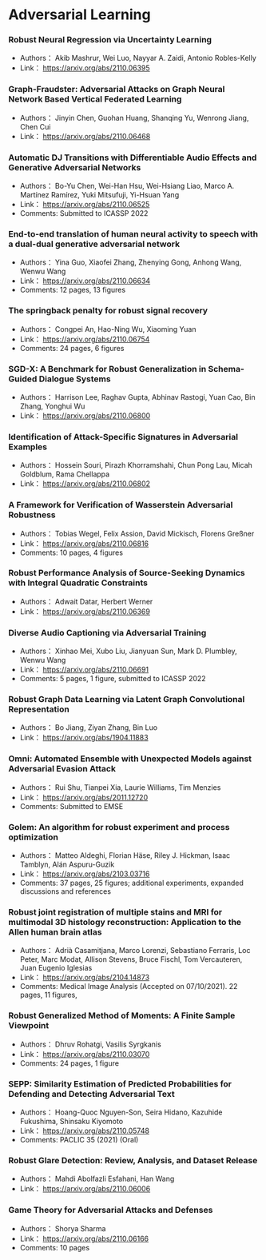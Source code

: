# Adversarial Learning
### **Robust Neural Regression via Uncertainty Learning**
+ Authors： Akib Mashrur, Wei Luo, Nayyar A. Zaidi, Antonio Robles-Kelly
+ Link： https://arxiv.org/abs/2110.06395

### **Graph-Fraudster: Adversarial Attacks on Graph Neural Network Based  Vertical Federated Learning**
+ Authors： Jinyin Chen, Guohan Huang, Shanqing Yu, Wenrong Jiang, Chen Cui
+ Link： https://arxiv.org/abs/2110.06468

### **Automatic DJ Transitions with Differentiable Audio Effects and  Generative Adversarial Networks**
+ Authors： Bo-Yu Chen, Wei-Han Hsu, Wei-Hsiang Liao, Marco A. Martínez Ramírez, Yuki Mitsufuji, Yi-Hsuan Yang
+ Link： https://arxiv.org/abs/2110.06525
+ Comments: Submitted to ICASSP 2022

### **End-to-end translation of human neural activity to speech with a  dual-dual generative adversarial network**
+ Authors： Yina Guo, Xiaofei Zhang, Zhenying Gong, Anhong Wang, Wenwu Wang
+ Link： https://arxiv.org/abs/2110.06634
+ Comments: 12 pages, 13 figures

### **The springback penalty for robust signal recovery**
+ Authors： Congpei An, Hao-Ning Wu, Xiaoming Yuan
+ Link： https://arxiv.org/abs/2110.06754
+ Comments: 24 pages, 6 figures

### **SGD-X: A Benchmark for Robust Generalization in Schema-Guided Dialogue  Systems**
+ Authors： Harrison Lee, Raghav Gupta, Abhinav Rastogi, Yuan Cao, Bin Zhang, Yonghui Wu
+ Link： https://arxiv.org/abs/2110.06800

### **Identification of Attack-Specific Signatures in Adversarial Examples**
+ Authors： Hossein Souri, Pirazh Khorramshahi, Chun Pong Lau, Micah Goldblum, Rama Chellappa
+ Link： https://arxiv.org/abs/2110.06802

### **A Framework for Verification of Wasserstein Adversarial Robustness**
+ Authors： Tobias Wegel, Felix Assion, David Mickisch, Florens Greßner
+ Link： https://arxiv.org/abs/2110.06816
+ Comments: 10 pages, 4 figures

### **Robust Performance Analysis of Source-Seeking Dynamics with Integral  Quadratic Constraints**
+ Authors： Adwait Datar, Herbert Werner
+ Link： https://arxiv.org/abs/2110.06369

### **Diverse Audio Captioning via Adversarial Training**
+ Authors： Xinhao Mei, Xubo Liu, Jianyuan Sun, Mark D. Plumbley, Wenwu Wang
+ Link： https://arxiv.org/abs/2110.06691
+ Comments: 5 pages, 1 figure, submitted to ICASSP 2022

### **Robust Graph Data Learning via Latent Graph Convolutional Representation**
+ Authors： Bo Jiang, Ziyan Zhang, Bin Luo
+ Link： https://arxiv.org/abs/1904.11883

### **Omni: Automated Ensemble with Unexpected Models against Adversarial  Evasion Attack**
+ Authors： Rui Shu, Tianpei Xia, Laurie Williams, Tim Menzies
+ Link： https://arxiv.org/abs/2011.12720
+ Comments: Submitted to EMSE

### **Golem: An algorithm for robust experiment and process optimization**
+ Authors： Matteo Aldeghi, Florian Häse, Riley J. Hickman, Isaac Tamblyn, Alán Aspuru-Guzik
+ Link： https://arxiv.org/abs/2103.03716
+ Comments: 37 pages, 25 figures; additional experiments, expanded discussions and references

### **Robust joint registration of multiple stains and MRI for multimodal 3D  histology reconstruction: Application to the Allen human brain atlas**
+ Authors： Adrià Casamitjana, Marco Lorenzi, Sebastiano Ferraris, Loc Peter, Marc Modat, Allison Stevens, Bruce Fischl, Tom Vercauteren, Juan Eugenio Iglesias
+ Link： https://arxiv.org/abs/2104.14873
+ Comments: Medical Image Analysis (Accepted on 07/10/2021). 22 pages, 11 figures,

### **Robust Generalized Method of Moments: A Finite Sample Viewpoint**
+ Authors： Dhruv Rohatgi, Vasilis Syrgkanis
+ Link： https://arxiv.org/abs/2110.03070
+ Comments: 24 pages, 1 figure

### **SEPP: Similarity Estimation of Predicted Probabilities for Defending and  Detecting Adversarial Text**
+ Authors： Hoang-Quoc Nguyen-Son, Seira Hidano, Kazuhide Fukushima, Shinsaku Kiyomoto
+ Link： https://arxiv.org/abs/2110.05748
+ Comments: PACLIC 35 (2021) (Oral)

### **Robust Glare Detection: Review, Analysis, and Dataset Release**
+ Authors： Mahdi Abolfazli Esfahani, Han Wang
+ Link： https://arxiv.org/abs/2110.06006

### **Game Theory for Adversarial Attacks and Defenses**
+ Authors： Shorya Sharma
+ Link： https://arxiv.org/abs/2110.06166
+ Comments: 10 pages

